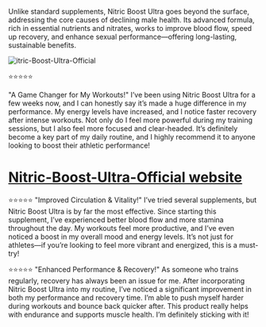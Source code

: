 Unlike standard supplements, Nitric Boost Ultra goes beyond the surface, addressing the core causes of declining male health. Its advanced formula, rich in essential nutrients and nitrates, works to improve blood flow, speed up recovery, and enhance sexual performance—offering long-lasting, sustainable benefits.

![itric-Boost-Ultra-Official](https://github.com/user-attachments/assets/157d2ea6-1324-48c1-91d4-9c82b7f21634)


⭐️⭐️⭐️⭐️⭐️

"A Game Changer for My Workouts!"
I’ve been using Nitric Boost Ultra for a few weeks now, and I can honestly say it’s made a huge difference in my performance. My energy levels have increased, and I notice faster recovery after intense workouts. Not only do I feel more powerful during my training sessions, but I also feel more focused and clear-headed. It’s definitely become a key part of my daily routine, and I highly recommend it to anyone looking to boost their athletic performance!

 # [Nitric-Boost-Ultra-Official website](https://nitricboostultraofficialbuyonline.github.io/nitricboostultra-/)
⭐️⭐️⭐️⭐️⭐️
"Improved Circulation & Vitality!"
I’ve tried several supplements, but Nitric Boost Ultra is by far the most effective. Since starting this supplement, I’ve experienced better blood flow and more stamina throughout the day. My workouts feel more productive, and I’ve even noticed a boost in my overall mood and energy levels. It’s not just for athletes—if you’re looking to feel more vibrant and energized, this is a must-try!


⭐️⭐️⭐️⭐️⭐️
"Enhanced Performance & Recovery!"
As someone who trains regularly, recovery has always been an issue for me. After incorporating Nitric Boost Ultra into my routine, I’ve noticed a significant improvement in both my performance and recovery time. I’m able to push myself harder during workouts and bounce back quicker after. This product really helps with endurance and supports muscle health. I’m definitely sticking with it!
